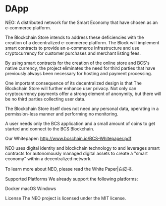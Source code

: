 # DApp 
NEO: A distributed network for the Smart Economy that have chosen as an e-commerce platform.

The Blockchain Store intends to address these deficiencies with the creation of a decentralized e-commerce platform. 
The Block will implement smart contracts to provide an e-commerce infrastructure and use cryptocurrency for customer purchases and merchant listing fees.

By using smart contracts for the creation of the online store and BCS's native currency, the project eliminates the need for third parties that have previously always been necessary for hosting and payment processing.

One important consequence of its decentralized design is that The Blockchain Store will further enhance user privacy.
Not only can cryptocurrency payments offer a strong element of anonymity, but there will be no third parties collecting user data.

The Blockchain Store itself does not need any personal data, operating in a permission-less manner and performing no monitoring.

A user needs only the BCS application and a small amount of coins to get started and connect to the BCS Blockchain.

Our Whitepaper: http://www.bcschain.io/BCS-Whitepaper.pdf

NEO uses digital identity and blockchain technology to  and leverages smart contracts for autonomously managed digital assets to create a "smart economy" within a decentralized network.

To learn more about NEO, please read the White Paper|白皮书.

Supported Platforms
We already support the following platforms:

Docker
macOS
Windows

License
The NEO project is licensed under the MIT license.
<!--stackedit_data:
eyJoaXN0b3J5IjpbLTIwODkyNjE3MDJdfQ==
-->